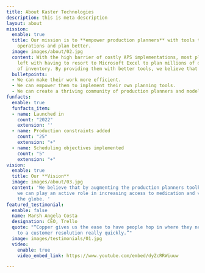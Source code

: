 ```yaml
---
title: About Kaster Technologies
description: this is meta description
layout: about
mission:
  enable: true
  title: Our mission is to **empower production planners** with tools to model their
    operations and plan better.
  image: images/about/02.jpg
  content: With the high barrier of costly APS implementations, most planners are
    left with having to resort to Microsoft Excel to plan millions of dollars worth
    of inventory. By providing them with better tools, we believe that
  bulletpoints:
  - We can make their work more efficient.
  - We can empower them to implement their own planning tools.
  - We can create a thriving community of production planners and modelers.
funfacts:
  enable: true
  funfacts_item:
  - name: Launched in
    count: "2022"
    extension: ''
  - name: Production constraints added
    count: "25"
    extension: "+"
  - name: Scheduling objectives implemented
    count: "5"
    extension: "+"
vision:
  enable: true
  title: Our **Vision**
  image: images/about/03.jpg
  content: 'We believe that by augmenting the production planners toolkit with Kaster
    we can play an active role in increasing access to medication and vaccines across
    the globe. '
featured_testimonial:
  enable: false
  name: Marsh Angela Costa
  designation: CEO, Trello
  quote: "“Copper gives us the ease to have people hop in where they need to, to get
    to a customer resolution really quickly.”"
  image: images/testimonials/01.jpg
  video:
    enable: true
    video_embed_link: https://www.youtube.com/embed/dyZcRRWiuuw

---
```

